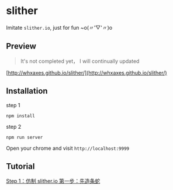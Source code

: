 # slither

Imitate `slither.io`, just for fun ~o(〃'▽'〃)o

## Preview

> It's not completed yet， I will continually updated

[http://whxaxes.github.io/slither/](http://whxaxes.github.io/slither/)

## Installation 

step 1
```
npm install
```
step 2
```
npm run server
```

Open your chrome and visit `http://localhost:9999`

## Tutorial
[Step 1：仿制 slither.io 第一步：先造条蛇](http://www.cnblogs.com/axes/p/5432493.html)<br><br>
